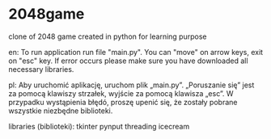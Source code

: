 # 2048game

clone of 2048 game created in python for learning purpose

en:
To run application run file "main.py". You can "move" on arrow keys, exit on "esc" key.
If error occurs please make sure you have downloaded all necessary libraries.

pl:
Aby uruchomić aplikację, uruchom plik „main.py”. „Poruszanie się” jest za pomocą klawiszy strzałek, wyjście za pomocą klawisza „esc”.
W przypadku wystąpienia błędó, proszę upenić się, że zostały pobrane wszystkie niezbędne biblioteki.

libraries (biblioteki):
tkinter
pynput
threading
icecream
